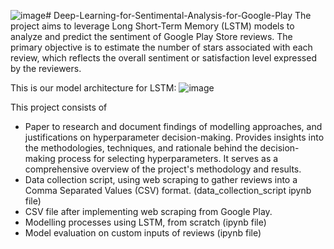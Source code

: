 ![image](https://github.com/SamuelkohP04/Deep-Learning-Sentimental-Analysis-for-Google-Play-Reviews/assets/105436607/d82cf4d1-3d41-4bf8-9784-a8799a276e41)# Deep-Learning-for-Sentimental-Analysis-for-Google-Play
The project aims to leverage Long Short-Term Memory (LSTM) models to analyze and predict the sentiment of Google Play Store reviews. The primary objective is to estimate the number of stars associated with each review, which reflects the overall sentiment or satisfaction level expressed by the reviewers.

This is our model architecture for LSTM:
![image](https://github.com/SamuelkohP04/Deep-Learning-Sentimental-Analysis-for-Google-Play-Reviews/assets/105436607/7f2bbc9f-17a6-4e29-8b64-791e5753fb48)

This project consists of
- Paper to research and document findings of modelling approaches, and justifications on hyperparameter decision-making. Provides insights into the methodologies, techniques, and rationale behind the decision-making process for selecting hyperparameters. It serves as a comprehensive overview of the project's methodology and results.
- Data collection script, using web scraping to gather reviews into a Comma Separated Values (CSV) format. (data_collection_script ipynb file)
- CSV file after implementing web scraping from Google Play.
- Modelling processes using LSTM, from scratch (ipynb file)
- Model evaluation on custom inputs of reviews (ipynb file)
